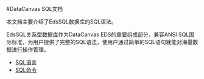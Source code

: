 #DataCanvas SQL文档

本文档主要介绍了EdsSQL数据库的SQL语法。

EdsSQL关系型数据库作为DataCanvas EDS的重要组成部分，兼容ANSI SQL国际标准，为用户提供了完整的SQL语法，使用户通过简单的SQL语句就能对海量数据进行操作管理。

<ul>
<li><a href="SQL2.md">SQL语言</a></li>
<li><a href="SQL3.md">SQL命令</a></li>
</ul>

